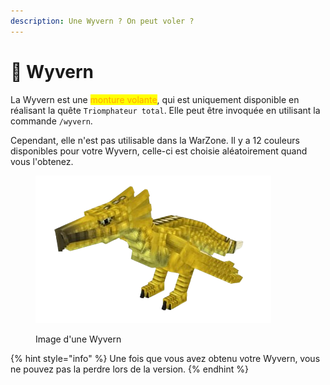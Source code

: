 ```yaml
---
description: Une Wyvern ? On peut voler ?
---
```


# 🦅 Wyvern

La Wyvern est une <mark style="color:orange;">monture volante</mark>, qui est uniquement disponible en réalisant la quête `Triomphateur total`. Elle peut être invoquée en utilisant la commande `/wyvern`.

Cependant, elle n'est pas utilisable dans la WarZone. Il y a 12 couleurs disponibles pour votre Wyvern, celle-ci est choisie aléatoirement quand vous l'obtenez.

<figure><img src="../../.gitbook/assets/wyvern.png" alt=""><figcaption><p>Image d'une Wyvern</p></figcaption></figure>

{% hint style="info" %}
Une fois que vous avez obtenu votre Wyvern, vous ne pouvez pas la perdre lors de la version.
{% endhint %}
